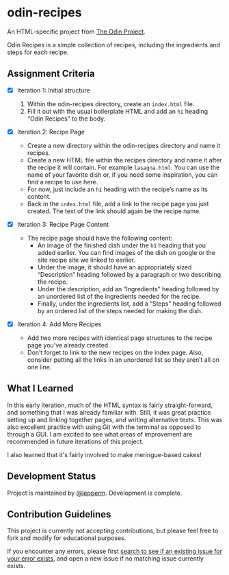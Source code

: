 # odin-recipes

An HTML-specific project from [The Odin Project](https://www.theodinproject.com/paths/foundations/courses/foundations/lessons/recipes).

Odin Recipes is a simple collection of recipes, including the ingredients and steps for each recipe.

## Assignment Criteria

- [x] Iteration 1: Initial structure

  1. Within the odin-recipes directory, create an `index.html` file.
  1. Fill it out with the usual boilerplate HTML and add an `h1` heading “Odin Recipes” to the body.

- [x] Iteration 2: Recipe Page

  - Create a new directory within the odin-recipes directory and name it recipes.
  - Create a new HTML file within the recipes directory and name it after the recipe it will contain. For example `lasagna.html`. You can use the name of your favorite dish or, if you need some inspiration, you can find a recipe to use here.
  - For now, just include an `h1` heading with the recipe’s name as its content.
  - Back in the `index.html` file, add a link to the recipe page you just created. The text of the link should again be the recipe name.

- [x] Iteration 3: Recipe Page Content

  - The recipe page should have the following content:
    - An image of the finished dish under the `h1` heading that you added earlier. You can find images of the dish on google or the site recipe site we linked to earlier.
    - Under the image, it should have an appropriately sized “Description” heading followed by a paragraph or two describing the recipe.
    - Under the description, add an “Ingredients” heading followed by an unordered list of the ingredients needed for the recipe.
    - Finally, under the ingredients list, add a “Steps” heading followed by an ordered list of the steps needed for making the dish.

- [x] Iteration 4: Add More Recipes
  - Add two more recipes with identical page structures to the recipe page you’ve already created.
  - Don’t forget to link to the new recipes on the index page. Also, consider putting all the links in an unordered list so they aren’t all on one line.

## What I Learned

In this early iteration, much of the HTML syntax is fairly straight-forward, and something that I was already familiar with. Still, it was great practice setting up and linking together pages, and writing alternative texts. This was also excellent practice with using Git with the terminal as opposed to through a GUI. I am excited to see what areas of improvement are recommended in future iterations of this project.

I also learned that it's fairly involved to make meringue-based cakes!

## Development Status

Project is maintained by [@lepperm](https://github.com/lepperm). Development is complete.

## Contribution Guidelines

This project is currently not accepting contributions, but please feel free to fork and modify for educational purposes.

If you encounter any errors, please first [search to see if an existing issue for your error exists](https://github.com/lepperm/odin-recipes/issues), and open a new issue if no matching issue currently exists.
